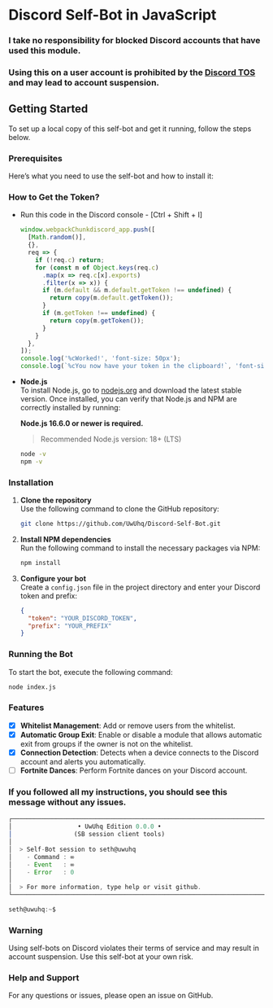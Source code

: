 # Discord Self-Bot in JavaScript

### <strong>I take no responsibility for blocked Discord accounts that have used this module.</strong>
### <strong>Using this on a user account is prohibited by the [Discord TOS](https://discord.com/terms) and may lead to account suspension.</strong>

## Getting Started

To set up a local copy of this self-bot and get it running, follow the steps below.

### Prerequisites

Here’s what you need to use the self-bot and how to install it:

### How to Get the Token?

- Run this code in the Discord console - [Ctrl + Shift + I]

  ```js
  window.webpackChunkdiscord_app.push([
    [Math.random()],
    {},
    req => {
      if (!req.c) return;
      for (const m of Object.keys(req.c)
        .map(x => req.c[x].exports)
        .filter(x => x)) {
        if (m.default && m.default.getToken !== undefined) {
          return copy(m.default.getToken());
        }
        if (m.getToken !== undefined) {
          return copy(m.getToken());
        }
      }
    },
  ]);
  console.log('%cWorked!', 'font-size: 50px');
  console.log(`%cYou now have your token in the clipboard!`, 'font-size: 16px');
  ```

- **Node.js**  
  To install Node.js, go to [nodejs.org](https://nodejs.org/) and download the latest stable version. Once installed, you can verify that Node.js and NPM are correctly installed by running:

  **Node.js 16.6.0 or newer is required.**

  > Recommended Node.js version: 18+ (LTS)
  ```sh
  node -v
  npm -v
  ```

### Installation

1. **Clone the repository**  
   Use the following command to clone the GitHub repository:

   ```sh
   git clone https://github.com/UwUhq/Discord-Self-Bot.git
   ```

2. **Install NPM dependencies**  
   Run the following command to install the necessary packages via NPM:

   ```sh
   npm install
   ```

3. **Configure your bot**  
   Create a `config.json` file in the project directory and enter your Discord token and prefix:

   ```json
   {
     "token": "YOUR_DISCORD_TOKEN",
     "prefix": "YOUR_PREFIX"
   }
   ```

### Running the Bot

To start the bot, execute the following command:

   ```sh
   node index.js
   ```

### Features

   - [x] **Whitelist Management**: Add or remove users from the whitelist.
   - [x] **Automatic Group Exit**: Enable or disable a module that allows automatic exit from groups if the owner is not on the whitelist.
   - [x] **Connection Detection**: Detects when a device connects to the Discord account and alerts you automatically.
   - [ ] **Fortnite Dances**: Perform Fortnite dances on your Discord account.

### If you followed all my instructions, you should see this message without any issues.

   ```js
   ┌──────────────────────────────────────────────────────────────────────┐
   │                  • UwUhq Edition 0.0.0 •                             │
   │                 (SB session client tools)                            │
   │                                                                      │
   │  > Self-Bot session to seth@uwuhq                                    │
   │    - Command : ∞                                                     │
   │    - Event   : ∞                                                     │
   │    - Error   : 0                                                     │
   │                                                                      │
   │  > For more information, type help or visit github.                  │
   └──────────────────────────────────────────────────────────────────────┘

   seth@uwuhq:~$
   ```

### Warning

Using self-bots on Discord violates their terms of service and may result in account suspension. Use this self-bot at your own risk.

### Help and Support

For any questions or issues, please open an issue on GitHub.

